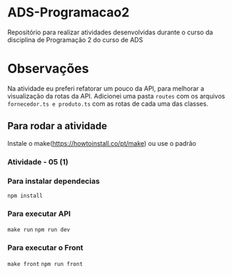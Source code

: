 # ADS-Programacao2

Repositório para realizar atividades desenvolvidas durante o curso da disciplina de Programação 2 do curso de ADS

# Observações

Na atividade eu preferi refatorar um pouco da API, para melhorar a visualização da rotas da API.
Adicionei uma pasta `routes` com os arquivos `fornecedor.ts e produto.ts` com as rotas de cada uma das classes.

## Para rodar a atividade

Instale o make(https://howtoinstall.co/pt/make) ou use o padrão

### Atividade - 05 (1)

### Para instalar dependecias

`npm install`

### Para executar API

`make run`
`npm run dev`

### Para executar o Front

`make front`
`npm run front`
